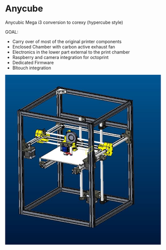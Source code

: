 # Anycube
Anycubic Mega i3 conversion to corexy (hypercube style)

GOAL:
- Carry over of most of the original printer components
- Enclosed Chamber with carbon active exhaust fan
- Electronics in the lower part external to the print chamber
- Raspberry and camera integration for octoprint
- Dedicated Firmware
- Bltouch integration

![Alt text](/CAD/0.1/Anycube_0.1.JPG?raw=true "Optional Title")

